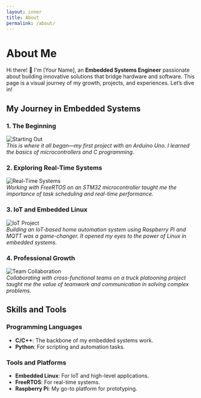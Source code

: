 ```yaml
---
layout: inner
title: About
permalink: /about/
---
```

# About Me


Hi there! 👋 I'm [Your Name], an **Embedded Systems Engineer** passionate about building innovative solutions that bridge hardware and software. This page is a visual journey of my growth, projects, and experiences. Let’s dive in!

## My Journey in Embedded Systems

### 1. **The Beginning**
![Starting Out](https://via.placeholder.com/400x200)  
*This is where it all began—my first project with an Arduino Uno. I learned the basics of microcontrollers and C programming.*

### 2. **Exploring Real-Time Systems**
![Real-Time Systems](https://via.placeholder.com/400x200)  
*Working with FreeRTOS on an STM32 microcontroller taught me the importance of task scheduling and real-time performance.*

### 3. **IoT and Embedded Linux**
![IoT Project](https://via.placeholder.com/400x200)  
*Building an IoT-based home automation system using Raspberry Pi and MQTT was a game-changer. It opened my eyes to the power of Linux in embedded systems.*

### 4. **Professional Growth**
![Team Collaboration](https://via.placeholder.com/400x200)  
*Collaborating with cross-functional teams on a truck platooning project taught me the value of teamwork and communication in solving complex problems.*

## Skills and Tools

### Programming Languages
- **C/C++**: The backbone of my embedded systems work.
- **Python**: For scripting and automation tasks.

### Tools and Platforms
- **Embedded Linux**: For IoT and high-level applications.
- **FreeRTOS**: For real-time systems.
- **Raspberry Pi**: My go-to platform for prototyping.


